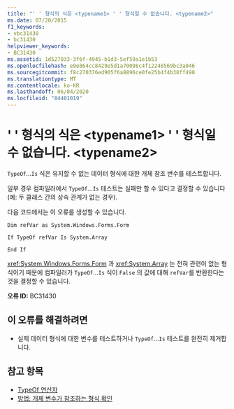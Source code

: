 ```yaml
---
title: "' ' 형식의 식은 <typename1> ' ' 형식일 수 없습니다. <typename2>"
ms.date: 07/20/2015
f1_keywords:
- vbc31430
- bc31430
helpviewer_keywords:
- BC31430
ms.assetid: 1d527033-3f6f-4945-b1d3-5ef59a1e1b53
ms.openlocfilehash: e9e864cc8429e5d1a70098c4f12248569bc3a046
ms.sourcegitcommit: f8c270376ed905f6a8896ce0fe25b4f4b38ff498
ms.translationtype: MT
ms.contentlocale: ko-KR
ms.lasthandoff: 06/04/2020
ms.locfileid: "84401019"
---
```

# <a name="expression-of-type-typename1-can-never-be-of-type-typename2"></a>' ' 형식의 식은 \<typename1> ' ' 형식일 수 없습니다. \<typename2>
`TypeOf`...`Is` 식은 유지할 수 없는 데이터 형식에 대한 개체 참조 변수를 테스트합니다.  
  
 일부 경우 컴파일러에서 `TypeOf`...`Is` 테스트는 실패만 할 수 있다고 결정할 수 있습니다(예: 두 클래스 간의 상속 관계가 없는 경우).  
  
 다음 코드에서는 이 오류를 생성할 수 있습니다.  
  
 `Dim refVar as System.Windows.Forms.Form`  
  
 `If TypeOf refVar Is System.Array`  
  
 `End If`  
  
 <xref:System.Windows.Forms.Form> 과 <xref:System.Array> 는 전혀 관련이 없는 형식이기 때문에 컴파일러가 `TypeOf`...`Is` 식이 `False` 의 값에 대해 `refVar`를 반환한다는 것을 결정할 수 있습니다.  
  
 **오류 ID:** BC31430  
  
## <a name="to-correct-this-error"></a>이 오류를 해결하려면  
  
- 실제 데이터 형식에 대한 변수를 테스트하거나 `TypeOf`...`Is` 테스트를 완전히 제거합니다.  
  
## <a name="see-also"></a>참고 항목

- [TypeOf 연산자](../language-reference/operators/typeof-operator.md)
- [방법: 개체 변수가 참조하는 형식 확인](../programming-guide/language-features/variables/how-to-determine-what-type-an-object-variable-refers-to.md)
